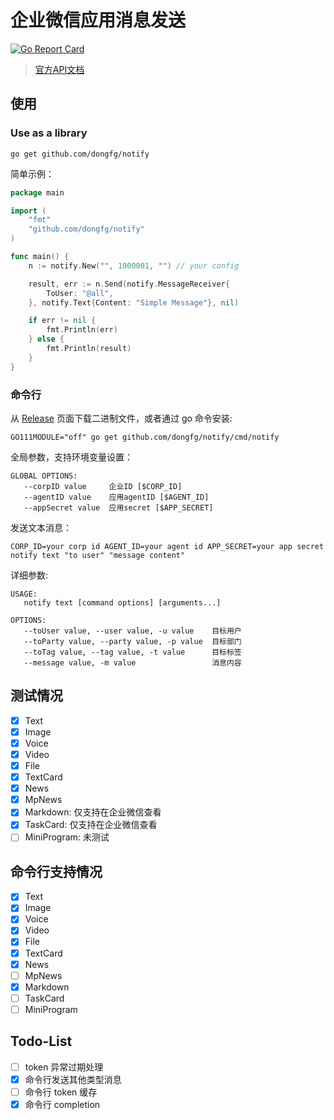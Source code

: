企业微信应用消息发送
============
[![Go Report Card](https://goreportcard.com/badge/github.com/dongfg/notify)](https://goreportcard.com/report/github.com/dongfg/notify)
> [官方API文档](https://work.weixin.qq.com/api/doc#90001/90143/90372)

## 使用
### Use as a library
```shell script
go get github.com/dongfg/notify
```
简单示例：
```go
package main

import (
	"fmt"
	"github.com/dongfg/notify"
)

func main() {
	n := notify.New("", 1000001, "") // your config

	result, err := n.Send(notify.MessageReceiver{
		ToUser: "@all",
	}, notify.Text{Content: "Simple Message"}, nil)

	if err != nil {
		fmt.Println(err)
	} else {
		fmt.Println(result)
	}
}
```

### 命令行
从 [Release](https://github.com/dongfg/notify/releases) 页面下载二进制文件，或者通过 go 命令安装:
```shell script
GO111MODULE="off" go get github.com/dongfg/notify/cmd/notify
```
全局参数，支持环境变量设置：
```shell script
GLOBAL OPTIONS:
   --corpID value     企业ID [$CORP_ID]
   --agentID value    应用agentID [$AGENT_ID]
   --appSecret value  应用secret [$APP_SECRET]
```
发送文本消息：
```shell script
CORP_ID=your corp id AGENT_ID=your agent id APP_SECRET=your app secret notify text "to user" "message content"
```
详细参数:
```shell script
USAGE:
   notify text [command options] [arguments...]

OPTIONS:
   --toUser value, --user value, -u value    目标用户
   --toParty value, --party value, -p value  目标部门
   --toTag value, --tag value, -t value      目标标签
   --message value, -m value                 消息内容
```
## 测试情况
- [x] Text
- [x] Image
- [x] Voice
- [x] Video
- [x] File
- [x] TextCard
- [x] News
- [x] MpNews
- [x] Markdown: 仅支持在企业微信查看
- [x] TaskCard: 仅支持在企业微信查看
- [ ] MiniProgram: 未测试

## 命令行支持情况
- [x] Text
- [x] Image
- [x] Voice
- [x] Video
- [x] File
- [x] TextCard 
- [x] News
- [ ] MpNews
- [x] Markdown
- [ ] TaskCard
- [ ] MiniProgram

## Todo-List
- [ ] token 异常过期处理
- [x] 命令行发送其他类型消息
- [ ] 命令行 token 缓存
- [x] 命令行 completion
